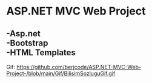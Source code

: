 # ASP.NET MVC Web Project 
 
-Asp.net                                                                                                                                                                                                                              
-Bootstrap                                                                                                                                                                                                                            
-HTML Templates                                                                                                                                                                                                                             
-

Gif:
https://github.com/berjcode/ASP.NET-MVC-Web-Project-/blob/main/Gif/BilisimSozluguGif.gif
